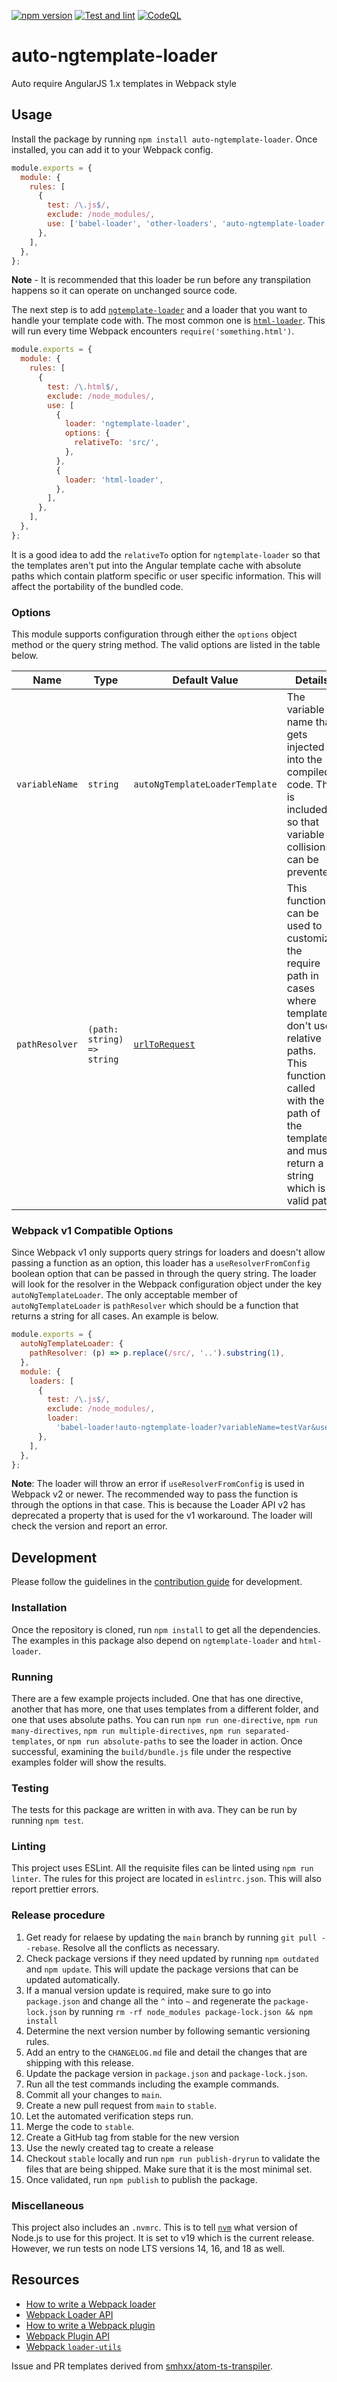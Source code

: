 [![npm version](https://badge.fury.io/js/auto-ngtemplate-loader.svg)](https://badge.fury.io/js/auto-ngtemplate-loader)
[![Test and lint](https://github.com/YashdalfTheGray/auto-ngtemplate-loader/actions/workflows/test-and-lint.yml/badge.svg)](https://github.com/YashdalfTheGray/auto-ngtemplate-loader/actions/workflows/test-and-lint.yml)
[![CodeQL](https://github.com/YashdalfTheGray/auto-ngtemplate-loader/actions/workflows/codeql-analysis.yml/badge.svg)](https://github.com/YashdalfTheGray/auto-ngtemplate-loader/actions/workflows/codeql-analysis.yml)

# auto-ngtemplate-loader

Auto require AngularJS 1.x templates in Webpack style

## Usage

Install the package by running `npm install auto-ngtemplate-loader`. Once installed, you can add it to your Webpack config.

```js
module.exports = {
  module: {
    rules: [
      {
        test: /\.js$/,
        exclude: /node_modules/,
        use: ['babel-loader', 'other-loaders', 'auto-ngtemplate-loader'],
      },
    ],
  },
};
```

**Note** - It is recommended that this loader be run before any transpilation happens so it can operate on unchanged source code.

The next step is to add [`ngtemplate-loader`](https://github.com/WearyMonkey/ngtemplate-loader) and a loader that you want to handle your template code with. The most common one is [`html-loader`](https://github.com/webpack-contrib/html-loader). This will run every time Webpack encounters `require('something.html')`.

```js
module.exports = {
  module: {
    rules: [
      {
        test: /\.html$/,
        exclude: /node_modules/,
        use: [
          {
            loader: 'ngtemplate-loader',
            options: {
              relativeTo: 'src/',
            },
          },
          {
            loader: 'html-loader',
          },
        ],
      },
    ],
  },
};
```

It is a good idea to add the `relativeTo` option for `ngtemplate-loader` so that the templates aren't put into the Angular template cache with absolute paths which contain platform specific or user specific information. This will affect the portability of the bundled code.

### Options

This module supports configuration through either the `options` object method or the query string method. The valid options are listed in the table below.

| Name           | Type                       | Default Value                                                          | Details                                                                                                                                                                                                          |
| -------------- | -------------------------- | ---------------------------------------------------------------------- | ---------------------------------------------------------------------------------------------------------------------------------------------------------------------------------------------------------------- |
| `variableName` | `string`                   | `autoNgTemplateLoaderTemplate`                                         | The variable name that gets injected into the compiled code. This is included so that variable collisions can be prevented.                                                                                      |
| `pathResolver` | `(path: string) => string` | [`urlToRequest`](https://github.com/webpack/loader-utils#urltorequest) | This function can be used to customize the require path in cases where templates don't use relative paths. This function is called with the path of the template and must return a string which is a valid path. |

### Webpack v1 Compatible Options

Since Webpack v1 only supports query strings for loaders and doesn't allow passing a function as an option, this loader has a `useResolverFromConfig` boolean option that can be passed in through the query string. The loader will look for the resolver in the Webpack configuration object under the key `autoNgTemplateLoader`. The only acceptable member of `autoNgTemplateLoader` is `pathResolver` which should be a function that returns a string for all cases. An example is below.

```javascript
module.exports = {
  autoNgTemplateLoader: {
    pathResolver: (p) => p.replace(/src/, '..').substring(1),
  },
  module: {
    loaders: [
      {
        test: /\.js$/,
        exclude: /node_modules/,
        loader:
          'babel-loader!auto-ngtemplate-loader?variableName=testVar&useResolverFromConfig=true',
      },
    ],
  },
};
```

**Note**: The loader will throw an error if `useResolverFromConfig` is used in Webpack v2 or newer. The recommended way to pass the function is through the options in that case. This is because the Loader API v2 has deprecated a property that is used for the v1 workaround. The loader will check the version and report an error.

## Development

Please follow the guidelines in the [contribution guide](.github/CONTRIBUTING.md) for development.

### Installation

Once the repository is cloned, run `npm install` to get all the dependencies. The examples in this package also depend on `ngtemplate-loader` and `html-loader`.

### Running

There are a few example projects included. One that has one directive, another that has more, one that uses templates from a different folder, and one that uses absolute paths. You can run `npm run one-directive`, `npm run many-directives`, `npm run multiple-directives`, `npm run separated-templates`, or `npm run absolute-paths` to see the loader in action. Once successful, examining the `build/bundle.js` file under the respective examples folder will show the results.

### Testing

The tests for this package are written in with ava. They can be run by running `npm test`.

### Linting

This project uses ESLint. All the requisite files can be linted using `npm run linter`. The rules for this project are located in `eslintrc.json`. This will also report prettier errors.

### Release procedure

1. Get ready for relaese by updating the `main` branch by running `git pull --rebase`. Resolve all the conflicts as necessary.
1. Check package versions if they need updated by running `npm outdated` and `npm update`. This will update the package versions that can be updated automatically.
1. If a manual version update is required, make sure to go into `package.json` and change all the `^` into `~` and regenerate the `package-lock.json` by running `rm -rf node_modules package-lock.json && npm install`
1. Determine the next version number by following semantic versioning rules.
1. Add an entry to the `CHANGELOG.md` file and detail the changes that are shipping with this release.
1. Update the package version in `package.json` and `package-lock.json`.
1. Run all the test commands including the example commands.
1. Commit all your changes to `main`.
1. Create a new pull request from `main` to `stable`.
1. Let the automated verification steps run.
1. Merge the code to `stable`.
1. Create a GitHub tag from stable for the new version
1. Use the newly created tag to create a release
1. Checkout `stable` locally and run `npm run publish-dryrun` to validate the files that are being shipped. Make sure that it is the most minimal set.
1. Once validated, run `npm publish` to publish the package.

### Miscellaneous

This project also includes an `.nvmrc`. This is to tell [`nvm`](https://github.com/creationix/nvm) what version of Node.js to use for this project. It is set to v19 which is the current release. However, we run tests on node LTS versions 14, 16, and 18 as well.

## Resources

- [How to write a Webpack loader](https://webpack.js.org/development/how-to-write-a-loader/)
- [Webpack Loader API](https://webpack.js.org/api/loaders/)
- [How to write a Webpack plugin](https://webpack.js.org/development/how-to-write-a-plugin/)
- [Webpack Plugin API](https://webpack.js.org/api/plugins/)
- [Webpack `loader-utils`](https://github.com/webpack/loader-utils)

Issue and PR templates derived from [smhxx/atom-ts-transpiler](https://github.com/smhxx/atom-ts-transpiler).

